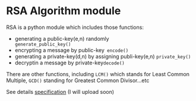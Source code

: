 RSA Algorithm module
==============
RSA is a python module which includes those functions: 
- generating a public-key(e,n) randomly <code> generate_public_key()</code>
- encrypting a message by public-key<code> encode() </code>
- generating a private-key(d,n) by assigning publi-key(e,n) <code>private_key()</code>
- decryptin a message by private-key<code>decode()</code>

There are other functions, including <code>LCM()</code> which stands for Least Common Multiple, <code>GCD()</code> standing for 
Greatest Common Divisor...etc


See details [specification]() (I will upload soon)
